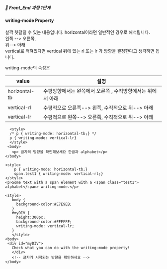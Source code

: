 ##### 🍑  Front_End 과정 1단계 

#### writing-mode Property     
살짝 헷갈릴 수 있는 내용입니다. horizontal이라면 일반적인 경우로 해석됩니다.    
왼쪽 --> 오른쪽,   
위--> 아래   
vertical로 적혀있다면 vertical 뒤에 있는 rl 또는 lr 가 방향을 결정한다고 생각하면 됩니다.    

writing-mode의 속성은  

| value | 설명 |
|---|---|
| horizontal-tb | 수평방향에서는 왼쪽에서 오른쪽 , 수직방향에서는 위에서 아래 |
| vertical-rl |	수평적으로 오른쪽--> 왼쪽,  수직적으로  위--> 아래 |
| vertical-lr	|  수평적으로 왼쪽--> 오른쪽, 수직적으로  위--> 아래 |

```
  <style> 
  /* p { writing-mode: horizontal-tb;} */
  p { writing-mode: vertical-lr}
  </style>
 <body>
   <p> 글자의 방향을 확인해보세요 한글과 alphabet</p>
</body>
```
```
<style>
    p { writing-mode: horizontal-tb;}
    span.test1 { writing-mode: vertical-rl;}
</style>
<p>Some text with a span element with a <span class="test1"> alphabet</span> writing-mode.</p>
```

 ```
<style>
    body {
      background-color:#E7E9EB;
    }
    #myDIV {
      height:300px;
      background-color:#FFFFFF;
      writing-mode: vertical-lr;
    }
    </style>
<body>
  <div id="myDIV">
    Check what you can do with the writing-mode property!
    </div>
    <!-- 글자가 시작되는 방향을 확인하세요 -->
</body>
```
